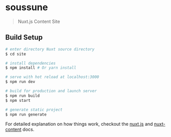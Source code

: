 # soussune

> Nuxt.js Content Site

## Build Setup

```bash
# enter directory Nuxt source directory
$ cd site

# install dependencies
$ npm install # Or yarn install

# serve with hot reload at localhost:3000
$ npm run dev

# build for production and launch server
$ npm run build
$ npm start

# generate static project
$ npm run generate
```

For detailed explanation on how things work, checkout the [nuxt.js](https://github.com/nuxt/nuxt.js) and [nuxt-content](https://github.com/nuxt-community/nuxtent) docs.
